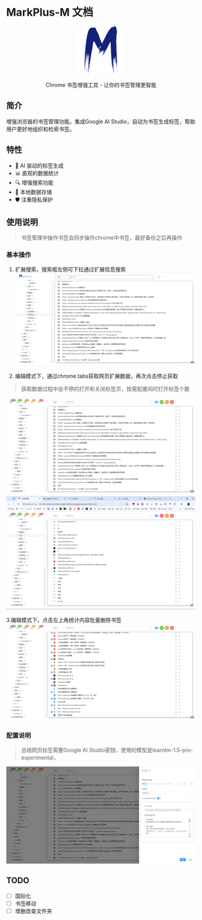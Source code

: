 # MarkPlus-M 文档

<div align="center">

![MarkPlus-M Logo](src/assets/icons/icon128.png)

Chrome 书签增强工具 - 让你的书签管理更智能

[//]: # ([English]&#40;./docs/en/README.md&#41; | 简体中文)

</div>

## 简介

增强浏览器的书签管理功能。集成Google AI Studio，自动为书签生成标签，帮助用户更好地组织和检索书签。

## 特性

- 🤖 AI 驱动的标签生成
- 📊 直观的数据统计
- 🔍 增强搜索功能
- 💾 本地数据存储
- 🛡️ 注重隐私保护

## 使用说明
> 书签管理中操作书签会同步操作chrome中书签，最好备份之后再操作

### 基本操作
1. 扩展搜索，搜索框左侧可下拉通过扩展信息搜索
![](docs/images/1.png)

2. 编辑模式下，通过chrome.tabs获取网页扩展数据，再次点击停止获取

> 获取数据过程中会不停的打开和关闭标签页，按需配置同时打开标签个数

![](docs/images/2.png)
![](docs/images/2-1.png)

3.编辑模式下，点击左上角统计内容批量删除书签
![](docs/images/2-2.png)

### 配置说明
> 总结网页标签需要Google AI Studio密钥，使用的模型是learnlm-1.5-pro-experimental，

![](docs/images/3.png)


## TODO
- [ ] 国际化
- [ ] 书签移动
- [ ] 增删改查文件夹